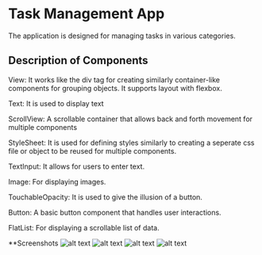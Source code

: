 # Task Management App

The application is designed for managing tasks in various categories.

## Description of Components

View: It works like the div tag for creating similarly container-like components for grouping objects. It supports layout with flexbox. 

Text: It is used to display text

ScrollView: A scrollable container that allows back and forth movement for multiple components

StyleSheet: It is used for defining styles similarly to creating a seperate css file or object to be reused for multiple components.

TextInput: It allows for users to enter text.

Image: For displaying images.

TouchableOpacity: It is used to give the illusion of a button.

Button: A basic button component that handles user interactions.

FlatList: For displaying a scrollable list of data. 


**Screenshots
![alt text](5972181557739372125_121.jpg) ![alt text](5972181557739372124_121.jpg) ![alt text](5972181557739372126_121.jpg)   ![alt text](5972181557739372123_121.jpg)
